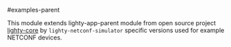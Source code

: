 #examples-parent

This module extends lighty-app-parent module from open source project
[lighty-core](https://github.com/PANTHEONtech/lighty-core/12.2.x/master/lighty-core/lighty-app-parent/pom.xml)
by `lighty-netconf-simulator` specific versions used for example NETCONF devices.
